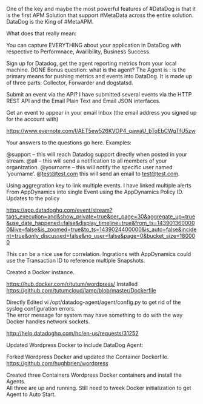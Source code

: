One of the key and maybe the most powerful features of #DataDog is that it is the first APM Solution that support #MetaData across the entire solution. DataDog is the King of #MetaAPM.  

What does that really mean:

You can capture EVERYTHING about your application in DataDog with respective to Performnace, Availibility, Business Success.

Sign up for Datadog, get the agent reporting metrics from your local machine. DONE
Bonus question: what is the agent? The Agent is : is the primary means for pushing metrics and events into DataDog.  It is made up of three parts: Collector, Forwarder and dogstatsd. 

Submit an event via the API? I have submitted several events via the HTTP REST API and the Email Plain Text and Email JSON interfaces.

Get an event to appear in your email inbox (the email address you signed up for the account with)

https://www.evernote.com/l/AET5ew526KVOP4_qawaU_bToEbCWgTfU5zw


Your answers to the questions go here.
Examples:

@support – this will reach Datadog support directly when posted in your stream.
@all – this will send a notification to all members of your organization.
@yourname – this will notify the specific user named ‘yourname’.
@test@test.com this will send an email to test@test.com.

Using aggregration key to link multiple events. I have linked multiple alerts From AppDynamics into single Event using the AppDynamics Policy ID.  Updates to the policy 

https://app.datadoghq.com/event/stream?tags_execution=and&show_private=true&per_page=30&aggregate_up=true&use_date_happened=false&display_timeline=true&from_ts=1439013600000&live=false&is_zoomed=true&to_ts=1439024400000&is_auto=false&incident=true&only_discussed=false&no_user=false&page=0&bucket_size=180000

This can be a nice use for correlation. Ingrations with AppDynamics could use the Transaction ID to reference multiple Snapshots.  

Created a Docker instance. 

https://hub.docker.com/r/tutum/wordpress/
Installed https://github.com/tutumcloud/lamp/blob/master/Dockerfile

Directly Edited vi /opt/datadog-agent/agent/config.py to get rid of the syslog configuration errors.  
The error message for system may have something to do with the way Docker handles network sockets. 

http://help.datadoghq.com/hc/en-us/requests/31252

Updated Wordpress Docker to include DataDog Agent:

Forked Wordpress Docker and updated the Container Dockerfile. 
https://github.com/hughbrien/wordpress

Created three Containers Wordpress Docker containers and install the Agents.   
All three are up and running.  Still need to tweek Docker initialization to get Agent to Auto Start. 
